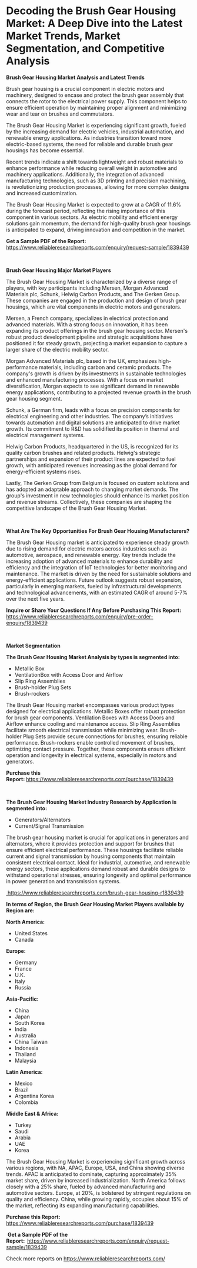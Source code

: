 <p><h1>Decoding the Brush Gear Housing Market: A Deep Dive into the Latest Market Trends, Market Segmentation, and Competitive Analysis</h1></p><p><strong>Brush Gear Housing Market Analysis and Latest Trends</strong></p>
<p><p>Brush gear housing is a crucial component in electric motors and machinery, designed to encase and protect the brush gear assembly that connects the rotor to the electrical power supply. This component helps to ensure efficient operation by maintaining proper alignment and minimizing wear and tear on brushes and commutators.</p><p>The Brush Gear Housing Market is experiencing significant growth, fueled by the increasing demand for electric vehicles, industrial automation, and renewable energy applications. As industries transition toward more electric-based systems, the need for reliable and durable brush gear housings has become essential.</p><p>Recent trends indicate a shift towards lightweight and robust materials to enhance performance while reducing overall weight in automotive and machinery applications. Additionally, the integration of advanced manufacturing technologies, such as 3D printing and precision machining, is revolutionizing production processes, allowing for more complex designs and increased customization.</p><p>The Brush Gear Housing Market is expected to grow at a CAGR of 11.6% during the forecast period, reflecting the rising importance of this component in various sectors. As electric mobility and efficient energy solutions gain momentum, the demand for high-quality brush gear housings is anticipated to expand, driving innovation and competition in the market.</p></p>
<p><strong>Get a Sample PDF of the Report:&nbsp;</strong> <a href="https://www.reliableresearchreports.com/enquiry/request-sample/1839439?utm_campaign=2098&utm_medium=2&utm_source=Github&utm_content=ia&utm_term=28022025&utm_id=brush-gear-housing">https://www.reliableresearchreports.com/enquiry/request-sample/1839439</a></p>
<p>&nbsp;</p>
<p><strong>Brush Gear Housing Major Market Players</strong></p>
<p><p>The Brush Gear Housing Market is characterized by a diverse range of players, with key participants including Mersen, Morgan Advanced Materials plc, Schunk, Helwig Carbon Products, and The Gerken Group. These companies are engaged in the production and design of brush gear housings, which are vital components in electric motors and generators.</p><p>Mersen, a French company, specializes in electrical protection and advanced materials. With a strong focus on innovation, it has been expanding its product offerings in the brush gear housing sector. Mersen's robust product development pipeline and strategic acquisitions have positioned it for steady growth, projecting a market expansion to capture a larger share of the electric mobility sector.</p><p>Morgan Advanced Materials plc, based in the UK, emphasizes high-performance materials, including carbon and ceramic products. The company's growth is driven by its investments in sustainable technologies and enhanced manufacturing processes. With a focus on market diversification, Morgan expects to see significant demand in renewable energy applications, contributing to a projected revenue growth in the brush gear housing segment.</p><p>Schunk, a German firm, leads with a focus on precision components for electrical engineering and other industries. The company’s initiatives towards automation and digital solutions are anticipated to drive market growth. Its commitment to R&D has solidified its position in thermal and electrical management systems.</p><p>Helwig Carbon Products, headquartered in the US, is recognized for its quality carbon brushes and related products. Helwig's strategic partnerships and expansion of their product lines are expected to fuel growth, with anticipated revenues increasing as the global demand for energy-efficient systems rises.</p><p>Lastly, The Gerken Group from Belgium is focused on custom solutions and has adopted an adaptable approach to changing market demands. The group's investment in new technologies should enhance its market position and revenue streams. Collectively, these companies are shaping the competitive landscape of the Brush Gear Housing Market.</p></p>
<p>&nbsp;</p>
<p><strong>What Are The Key Opportunities For Brush Gear Housing Manufacturers?</strong></p>
<p><p>The Brush Gear Housing market is anticipated to experience steady growth due to rising demand for electric motors across industries such as automotive, aerospace, and renewable energy. Key trends include the increasing adoption of advanced materials to enhance durability and efficiency and the integration of IoT technologies for better monitoring and maintenance. The market is driven by the need for sustainable solutions and energy-efficient applications. Future outlook suggests robust expansion, particularly in emerging markets, fueled by infrastructural developments and technological advancements, with an estimated CAGR of around 5-7% over the next five years.</p></p>
<p><strong>Inquire or Share Your Questions If Any Before Purchasing This Report:</strong> <a href="https://www.reliableresearchreports.com/enquiry/pre-order-enquiry/1839439?utm_campaign=2098&utm_medium=2&utm_source=Github&utm_content=ia&utm_term=28022025&utm_id=brush-gear-housing">https://www.reliableresearchreports.com/enquiry/pre-order-enquiry/1839439</a></p>
<p>&nbsp;</p>
<p><strong>Market Segmentation</strong></p>
<p><strong>The Brush Gear Housing Market Analysis by types is segmented into:</strong></p>
<p><ul><li>Metallic Box</li><li>VentilationBox with Access Door and Airflow</li><li>Slip Ring Assemblies</li><li>Brush-holder Plug Sets</li><li>Brush-rockers</li></ul></p>
<p><p>The Brush Gear Housing market encompasses various product types designed for electrical applications. Metallic Boxes offer robust protection for brush gear components. Ventilation Boxes with Access Doors and Airflow enhance cooling and maintenance access. Slip Ring Assemblies facilitate smooth electrical transmission while minimizing wear. Brush-holder Plug Sets provide secure connections for brushes, ensuring reliable performance. Brush-rockers enable controlled movement of brushes, optimizing contact pressure. Together, these components ensure efficient operation and longevity in electrical systems, especially in motors and generators.</p></p>
<p><strong>Purchase this Report:&nbsp;</strong><a href="https://www.reliableresearchreports.com/purchase/1839439?utm_campaign=2098&utm_medium=2&utm_source=Github&utm_content=ia&utm_term=28022025&utm_id=brush-gear-housing">https://www.reliableresearchreports.com/purchase/1839439</a></p>
<p>&nbsp;</p>
<p><strong>The Brush Gear Housing Market Industry Research by Application is segmented into:</strong></p>
<p><ul><li>Generators/Alternators</li><li>Current/Signal Transmission</li></ul></p>
<p><p>The brush gear housing market is crucial for applications in generators and alternators, where it provides protection and support for brushes that ensure efficient electrical performance. These housings facilitate reliable current and signal transmission by housing components that maintain consistent electrical contact. Ideal for industrial, automotive, and renewable energy sectors, these applications demand robust and durable designs to withstand operational stresses, ensuring longevity and optimal performance in power generation and transmission systems.</p></p>
<p><a href="https://www.reliableresearchreports.com/brush-gear-housing-r1839439?utm_campaign=2098&utm_medium=2&utm_source=Github&utm_content=ia&utm_term=28022025&utm_id=brush-gear-housing">&nbsp;https://www.reliableresearchreports.com/brush-gear-housing-r1839439</a></p>
<p><strong>In terms of Region, the Brush Gear Housing Market Players available by Region are:</strong></p>
<p>
    <p> <strong> North America: </strong>
        <ul>
            <li>United States</li>
            <li>Canada</li>
        </ul>
        </p> 
    <p> <strong> Europe: </strong>
        <ul>
            <li>Germany</li>
            <li>France</li>
            <li>U.K.</li>
            <li>Italy</li>
            <li>Russia</li>
        </ul>
        </p> 
    <p> <strong> Asia-Pacific: </strong>
        <ul>
            <li>China</li>
            <li>Japan</li>
            <li>South Korea</li>
            <li>India</li>
            <li>Australia</li>
            <li>China Taiwan</li>
            <li>Indonesia</li>
            <li>Thailand</li>
            <li>Malaysia</li>
        </ul>
        </p> 
    <p> <strong> Latin America: </strong>
        <ul>
            <li>Mexico</li>
            <li>Brazil</li>
            <li>Argentina Korea</li>
            <li>Colombia</li>
        </ul>
        </p> 
    <p> <strong> Middle East & Africa: </strong>
        <ul>
            <li>Turkey</li>
            <li>Saudi</li>
            <li>Arabia</li>
            <li>UAE</li>
            <li>Korea</li>
        </ul>
    </p>
    </p>
<p><p>The Brush Gear Housing Market is experiencing significant growth across various regions, with NA, APAC, Europe, USA, and China showing diverse trends. APAC is anticipated to dominate, capturing approximately 35% market share, driven by increased industrialization. North America follows closely with a 25% share, fueled by advanced manufacturing and automotive sectors. Europe, at 20%, is bolstered by stringent regulations on quality and efficiency. China, while growing rapidly, occupies about 15% of the market, reflecting its expanding manufacturing capabilities.</p></p>
<p><strong>Purchase this Report: </strong><a href="https://www.reliableresearchreports.com/purchase/1839439?utm_campaign=2098&utm_medium=2&utm_source=Github&utm_content=ia&utm_term=28022025&utm_id=brush-gear-housing">https://www.reliableresearchreports.com/purchase/1839439</a></p>
<p>&nbsp;<strong>Get a Sample PDF of the Report:&nbsp;&nbsp;</strong><a href="https://www.reliableresearchreports.com/enquiry/request-sample/1839439?utm_campaign=2098&utm_medium=2&utm_source=Github&utm_content=ia&utm_term=28022025&utm_id=brush-gear-housing">https://www.reliableresearchreports.com/enquiry/request-sample/1839439</a></p>
<p><strong></strong></p>
<p>Check more reports on <a href="https://www.reliableresearchreports.com/?utm_campaign=2098&utm_medium=2&utm_source=Github&utm_content=ia&utm_term=28022025&utm_id=brush-gear-housing">https://www.reliableresearchreports.com/</a></p>